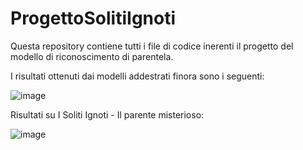 # ProgettoSolitiIgnoti

Questa repository contiene tutti i file di codice inerenti il progetto del modello di riconoscimento di parentela.

I risultati ottenuti dai modelli addestrati finora sono i seguenti:

![image](https://github.com/parinzus47/ProgettoSolitiIgnoti/assets/145897875/1d6bdecb-1601-42d4-9bf1-8f63a2af5eec)

Risultati su I Soliti Ignoti - Il parente misterioso:

![image](https://github.com/parinzus47/ProgettoSolitiIgnoti/assets/145897875/7a6e2bda-a9c6-465e-8aa3-744b0b1b6267)
